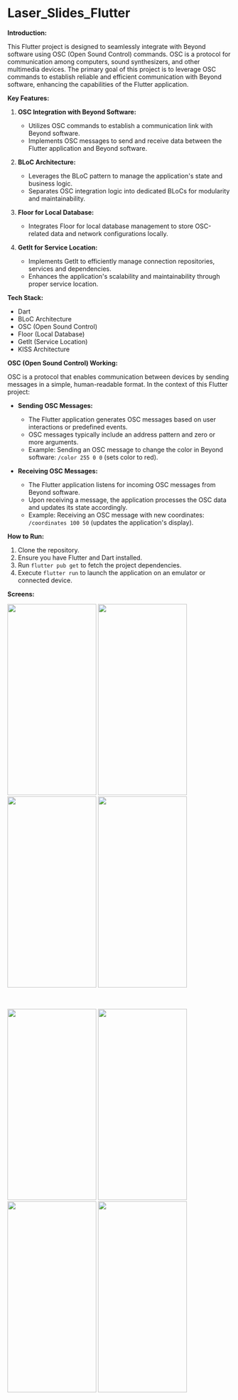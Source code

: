 # Laser_Slides_Flutter

**Introduction:**

This Flutter project is designed to seamlessly integrate with Beyond software using OSC (Open Sound Control) commands. OSC is a protocol for communication among computers, sound synthesizers, and other multimedia devices. The primary goal of this project is to leverage OSC commands to establish reliable and efficient communication with Beyond software, enhancing the capabilities of the Flutter application.

**Key Features:**

1. **OSC Integration with Beyond Software:**
   - Utilizes OSC commands to establish a communication link with Beyond software.
   - Implements OSC messages to send and receive data between the Flutter application and Beyond software.

2. **BLoC Architecture:**
   - Leverages the BLoC pattern to manage the application's state and business logic.
   - Separates OSC integration logic into dedicated BLoCs for modularity and maintainability.

3. **Floor for Local Database:**
   - Integrates Floor for local database management to store OSC-related data and network configurations locally.

4. **GetIt for Service Location:**
   - Implements GetIt to efficiently manage connection repositories, services and dependencies.
   - Enhances the application's scalability and maintainability through proper service location.

**Tech Stack:**

- Dart
- BLoC Architecture
- OSC (Open Sound Control)
- Floor (Local Database)
- GetIt (Service Location)
- KISS Architecture

**OSC (Open Sound Control) Working:**

OSC is a protocol that enables communication between devices by sending messages in a simple, human-readable format. In the context of this Flutter project:

- **Sending OSC Messages:**
  - The Flutter application generates OSC messages based on user interactions or predefined events.
  - OSC messages typically include an address pattern and zero or more arguments.
  - Example: Sending an OSC message to change the color in Beyond software: `/color 255 0 0` (sets color to red).

- **Receiving OSC Messages:**
  - The Flutter application listens for incoming OSC messages from Beyond software.
  - Upon receiving a message, the application processes the OSC data and updates its state accordingly.
  - Example: Receiving an OSC message with new coordinates: `/coordinates 100 50` (updates the application's display).

**How to Run:**

1. Clone the repository.
2. Ensure you have Flutter and Dart installed.
3. Run `flutter pub get` to fetch the project dependencies.
4. Execute `flutter run` to launch the application on an emulator or connected device.

**Screens:**
<p align = "left">
<img src = https://github.com/Saumya-28/Laser_Slides_Flutter/assets/98171392/e21e0cde-853b-4e32-8358-84b61b7c9727 width = "200" height = "430">
<img src = https://github.com/Saumya-28/Laser_Slides_Flutter/assets/98171392/dd1798a4-4cdb-41d5-8962-bbc3efe327f6 width = "200" height = "430">
<img src = https://github.com/Saumya-28/Laser_Slides_Flutter/assets/98171392/15f82f6d-8b4b-4a18-80db-c7979c260f6f width = "200" height = "430">
<img src = https://github.com/Saumya-28/Laser_Slides_Flutter/assets/98171392/8582942d-e7fa-464a-a609-6992cee166b0 width = "200" height = "430">
 </p>
 <br>
 <p align = "left">
<img src =https://github.com/Saumya-28/Laser_Slides_Flutter/assets/98171392/fe2f8b34-8c3c-40c2-bab3-a0eaa113a1e8  width = "200" height = "430">
<img src = https://github.com/Saumya-28/Laser_Slides_Flutter/assets/98171392/61c9002b-2864-46a1-abd0-ffc5f1937a8c width = "200" height = "430">
   <img src = https://github.com/Saumya-28/Laser_Slides_Flutter/assets/98171392/a7e7dc9b-a5c3-4134-be8a-aed62deb1c87 width = "200" height = "430">
      <img src = https://github.com/Saumya-28/Laser_Slides_Flutter/assets/98171392/c42d2b1c-da6a-42ad-b3ab-a5280c6e1752 width = "200" height = "430">
  </p>



